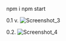 npm i
npm start


0.1 v.
![Screenshot_3](https://user-images.githubusercontent.com/110298068/213944361-041c0b31-f5c4-481a-9e34-fb2d8fbfca32.png)

0.2.
![Screenshot_4](https://user-images.githubusercontent.com/110298068/214311013-2bd51107-9f57-460e-a21c-c6703e65fc38.png)
